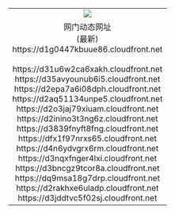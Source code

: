 ﻿<table>
  <tr></tr>
  <tr><td colspan=2 align=center><img src="https://d1g0447kbuue86.cloudfront.net/Up/oGate.jpg" /></td></tr>
  <tr><td colspan=2 align=center>网门动态网址<br/>(最新)
<br>https://d1g0447kbuue86.cloudfront.net
<br/>
<br>https://d31u6w2ca6xakh.cloudfront.net
<br>https://d35avyounub6i5.cloudfront.net
<br>https://d2epa7a6i08dph.cloudfront.net
<br>https://d2aq51134unpe5.cloudfront.net
<br>https://d2o3jaj79xiuam.cloudfront.net
<br>https://d2inino3t3ng6z.cloudfront.net
<br>https://d3839fnyft8fng.cloudfront.net
<br>https://dfx1f97nrxs65.cloudfront.net
<br>https://d4n6ydvgrx6rm.cloudfront.net
<br>https://d3nqxfnger4lxi.cloudfront.net
<br>https://d3bncgz9tcor8a.cloudfront.net
<br>https://dq9msa18g7drp.cloudfront.net
<br>https://d2rakhxe6uladp.cloudfront.net
<br>https://d3jddtvc5f02sj.cloudfront.net
    </td>
  </tr>
</table>
